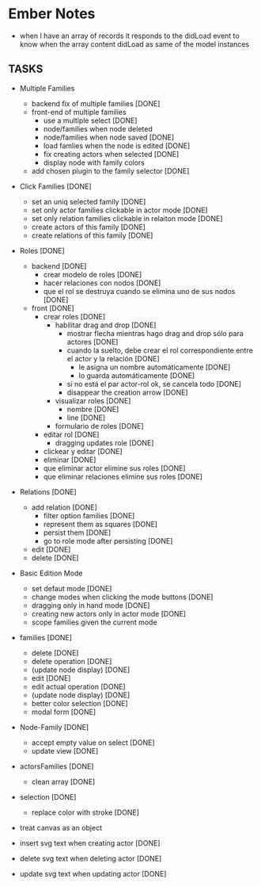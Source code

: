 # Ember Notes

* when I have an array of records it responds to the didLoad event to
  know when the array content didLoad as same of the model instances

## TASKS

* Multiple Families
  * backend fix of multiple families [DONE]
  * front-end of multiple families
    * use a multiple select [DONE]
    * node/families when node deleted
    * node/families when node saved [DONE]
    * load famlies when the node is edited [DONE]
    * fix creating actors when selected [DONE]
    * display node with family colors
  * add chosen plugin to the family selector [DONE]


* Click Families [DONE]
  * set an uniq selected family [DONE]
  * set only actor families clickable in actor mode [DONE]
  * set only relation families clickable in relaiton mode [DONE]
  * create actors of this family [DONE]
  * create relations of this family [DONE]

* Roles [DONE]
  * backend [DONE]
    * crear modelo de roles [DONE]
    * hacer relaciones con nodos [DONE]
    * que el rol se destruya cuando se elimina uno de sus nodos [DONE]
  * front [DONE]
    * crear roles [DONE]
      * habilitar drag and drop [DONE]
        * mostrar flecha mientras hago drag and drop sólo para actores [DONE]
        * cuando la suelto, debe crear el rol correspondiente entre el actor y
          la relación [DONE]
          * le asigna un nombre automáticamente [DONE]
          * lo guarda automáticamente [DONE]
        * si no está el par actor-rol ok, se cancela todo [DONE]
        * disappear the creation arrow [DONE]
      * visualizar roles [DONE]
        * nombre [DONE]
        * line [DONE]
      * formulario de roles [DONE]
    * editar rol [DONE]
      * dragging updates role [DONE]
    * clickear y editar [DONE]
    * eliminar [DONE]
    * que eliminar actor elimine sus roles [DONE]
    * que eliminar relaciones elimine sus roles [DONE]

* Relations [DONE]
  * add relation [DONE]
    * filter option families [DONE]
    * represent them as squares [DONE]
    * persist them [DONE]
    * go to role mode after persisting [DONE]
  * edit [DONE]
  * delete [DONE]

* Basic Edition Mode
  * set defaut mode [DONE]
  * change modes when clicking the mode buttons [DONE]
  * dragging only in hand mode [DONE]
  * creating new actors only in actor mode [DONE]
  * scope families given the current mode

* families [DONE]
  * delete [DONE]
   * delete operation [DONE]
   * (update node display) [DONE]
  * edit [DONE]
   * edit actual operation [DONE]
   * (update node display) [DONE]
  * better color selection [DONE]
  * modal form [DONE]
* Node-Family [DONE]
  * accept empty value on select [DONE]
  * update view [DONE]
* actorsFamilies [DONE]
  * clean array [DONE]
* selection [DONE]
  * replace color with stroke [DONE]

* treat canvas as an object

* insert svg text when creating actor [DONE]
* delete svg text when deleting actor [DONE]
* update svg text when updating actor [DONE]
